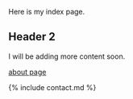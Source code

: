 Here is my index page. 

## Header 2

I will be adding more content soon.

[about page](about.html)

{% include contact.md %}

